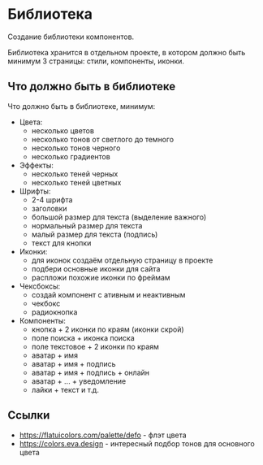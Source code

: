 # Библиотека
Создание библиотеки компонентов.

Библиотека хранится в отдельном проекте, в котором должно быть минимум 3 страницы: стили, компоненты, иконки.

## Что должно быть в библиотеке
Что должно быть в библиотеке, минимум:

* Цвета:
    * несколько цветов
    * несколько тонов от светлого до темного
    * несколько тонов черного
    * несколько градиентов
* Эффекты:
    * несколько теней черных
    * несколько теней цветных
* Шрифты:
    * 2-4 шрифта
    * заголовки
    * большой размер для текста (выделение важного)
    * нормальный размер для текста
    * малый размер для текста (подпись)
    * текст для кнопки
* Иконки:
    * для иконок создаём отдельную страницу в проекте
    * подбери основные иконки для сайта
    * распложи похожие иконки по фреймам
* Чексбоксы:
    * создай компонент с ативным и неактивным
    * чекбокс
    * радиокнопка
* Компоненты:
    * кнопка + 2 иконки по краям (иконки скрой)
    * поле поиска + иконка поиска
    * поле текстовое + 2 иконки по краям
    * аватар + имя
    * аватар + имя + подпись
    * аватар + имя + подпись + онлайн
    * аватар + ... + уведомление
    * лайки + текст и т.д.

## Ссылки
* https://flatuicolors.com/palette/defo - флэт цвета
* https://colors.eva.design - интересный подбор тонов для основного цвета
